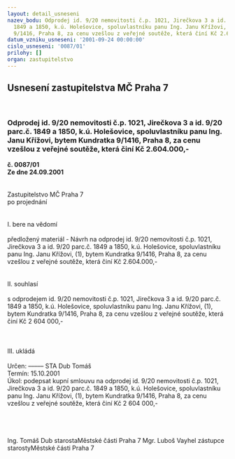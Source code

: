 ```yaml
---
layout: detail_usneseni
nazev_bodu: Odprodej id. 9/20 nemovitosti č.p. 1021, Jirečkova 3 a id. 9/20 parc.č.
  1849 a 1850, k.ú. Holešovice, spoluvlastníku panu Ing. Janu Křížovi, bytem Kundratka
  9/1416, Praha 8, za cenu vzešlou z veřejné soutěže, která činí Kč 2.604.000,-
datum_vzniku_usneseni: '2001-09-24 00:00:00'
cislo_usneseni: '0087/01'
prilohy: []
organ: zastupitelstvo
---
```

<div id="ucUsn_pList" class="usn">
	<span><h2>Usnesení zastupitelstva MČ Praha 7 </h2>
<br></span><div class="standBody">
<span><h3>Odprodej id. 9/20 nemovitosti č.p. 1021, Jirečkova 3 a id. 9/20 parc.č. 1849 a 1850, k.ú. Holešovice, spoluvlastníku panu Ing. Janu Křížovi, bytem Kundratka 9/1416, Praha 8, za cenu vzešlou z veřejné soutěže, která činí Kč 2.604.000,-</h3></span><div class="center">
		<strong>č. 0087/01</strong><br>
	</div>
<div class="center">
		<strong>Ze dne 24.09.2001</strong><br><br>
	</div>
<br>Zastupitelstvo MČ Praha 7<br>po projednání<br><br><br>I.	bere na vědomí<br><br> předložený materiál - Návrh na odprodej id. 9/20 nemovitosti č.p. 1021, Jirečkova 3 a id. 9/20 parc.č. 1849 a 1850, k.ú. Holešovice, spoluvlastníku panu Ing. Janu Křížovi, (1), bytem Kundratka 9/1416, Praha 8, za cenu vzešlou z veřejné soutěže, která činí Kč 2.604.000,-<br><br><br>II.	souhlasí <br><br>s odprodejem id. 9/20 nemovitosti č.p. 1021, Jirečkova 3 a id. 9/20 parc.č. 1849 a 1850, k.ú. Holešovice, spoluvlastníku panu Ing. Janu Křížovi, (1), bytem Kundratka 9/1416, Praha 8, za cenu vzešlou z veřejné soutěže, která činí Kč 2 604 000,-<br><br><br><br>III.	ukládá <br><br> Určen:	–––––	STA Dub Tomáš<br>Termín: 15.10.2001<br>Úkol:	podepsat kupní smlouvu na odprodej  id. 9/20 nemovitosti č.p. 1021, Jirečkova 3 a id. 9/20 parc.č. 1849 a 1850, k.ú. Holešovice,  spoluvlastníku panu Ing. Janu Křížovi, (1), bytem Kundratka 9/1416, Praha 8, za cenu vzešlou z veřejné soutěže, která činí Kč 2 604 000,-<br> <br><br><br> 	<br>Ing. Tomáš Dub starostaMěstské části Praha 7	Mgr. Luboš Vayhel zástupce starostyMěstské části Praha 7<br>	<br><br>
</div>
</div>
